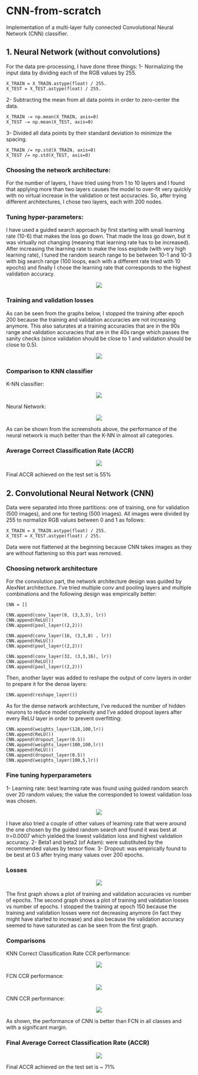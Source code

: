 # CNN-from-scratch
Implementation of a multi-layer fully connected Convolutional Neural Network (CNN) classifier.

## 1. Neural Network (without convolutions)

For the data pre-processing, I have done three things:
1-	Normalizing the input data by dividing each of the RGB values by 255.
```
X_TRAIN = X_TRAIN.astype(float) / 255.
X_TEST = X_TEST.astype(float) / 255.
```

2-	Subtracting the mean from all data points in order to zero-center the data.
```
X_TRAIN -= np.mean(X_TRAIN, axis=0)
X_TEST -= np.mean(X_TEST, axis=0)
```

3-	Divided all data points by their standard deviation to minimize the spacing.
```
X_TRAIN /= np.std(X_TRAIN, axis=0)
X_TEST /= np.std(X_TEST, axis=0)
```

### Choosing the network architecture:
For the number of layers, I have tried using from 1 to 10 layers and I found that applying more than two layers causes the model to over-fit very quickly with no virtual increase in the validation or test accuracies. So, after trying different architectures, I chose two layers, each with 200 nodes.

### Tuning hyper-parameters:
I have used a guided search approach by first starting with small learning rate (10-6) that makes the loss go down. That made the loss go down, but it was virtually not changing (meaning that learning rate has to be increased). After increasing the learning rate to make the loss explode (with very high learning rate), I tuned the random search range to be between 10-1 and 10-3 with big search range (100 loops, each with a different rate tried with 10 epochs) and finally I chose the learning rate that corresponds to the highest validation accuracy.

<p align="center">
<img src="hyper_parameters.png">
</p>

### Training and validation losses
As can be seen from the graphs below, I stopped the training after epoch 200 because the training and validation accuracies are not increasing anymore.  This also saturates at a training accuracies that are in the 90s range and validation accuracies that are in the 40s range which passes the sanity checks (since validation should be close to 1 and validation should be close to 0.5).

<p align="center">
<img src="train_val_loss.png">
</p>

### Comparison to KNN classifier

K-NN classifier:

<p align="center">
<img src="knn_compare.png">
</p>

Neural Network:

<p align="center">
<img src="nn_compare.png">
</p>

As can be shown from the screenshots above, the performance of the neural network is much better than the K-NN in almost all categories. 

### Average Correct Classification Rate (ACCR)

<p align="center">
<img src="accr.png">
</p>

Final ACCR achieved on the test set is 55%

## 2. Convolutional Neural Network (CNN)

Data were separated into three partitions: one of training, one for validation (500 images), and one for testing (500 images). All images were divided by 255 to normalize RGB values between 0 and 1 as follows:
```
X_TRAIN = X_TRAIN.astype(float) / 255.
X_TEST = X_TEST.astype(float) / 255.
```

Data were not flattened at the beginning because CNN takes images as they are without flattening so this part was removed.

### Choosing network architecture 
For the convolution part, the network architecture design was guided by AlexNet architecture. I’ve tried multiple conv and pooling layers and multiple combinations and the following design was empirically better:
```
CNN = []

CNN.append(conv_layer(8, (3,3,3), lr))
CNN.append(ReLU())
CNN.append(pool_layer((2,2)))

CNN.append(conv_layer(16, (3,3,8) , lr))
CNN.append(ReLU())
CNN.append(pool_layer((2,2)))

CNN.append(conv_layer(32, (3,3,16), lr))
CNN.append(ReLU())
CNN.append(pool_layer((2,2)))
```

Then, another layer was added to reshape the output of conv layers in order to prepare it for the dense layers:
```
CNN.append(reshape_layer())
```


As for the dense network architecture, I’ve reduced the number of hidden neurons to reduce model complexity and I’ve added dropout layers after every ReLU layer in order to prevent overfitting:
```
CNN.append(weights_layer(128,100,lr))
CNN.append(ReLU())
CNN.append(dropout_layer(0.5))
CNN.append(weights_layer(100,100,lr))
CNN.append(ReLU())
CNN.append(dropout_layer(0.5))
CNN.append(weights_layer(100,5,lr))
```

### Fine tuning hyperparameters
1-	Learning rate: best learning rate was found using guided random search over 20 random values; the value the corresponded to lowest validation loss was chosen.

<p align="center">
<img src="random_search.png">
</p>

I have also tried a couple of other values of learning rate that were around the one chosen by the guided random search and found it was best at lr=0.0007 which yielded the lowest validation loss and highest validation accuracy.
2-	Beta1 and beta2 (of Adam): were substituted by the recommended values by tensor flow.
3-	Dropout: was empirically found to be best at 0.5 after trying many values over 200 epochs.

### Losses
<p align="center">
<img src="train_val_loss.png">
</p>

The first graph shows a plot of training and validation accuracies vs number of epochs. The second graph shows a plot of training and validation losses vs number of epochs.
I stopped the training at epoch 150 because the training and validation losses were not decreasing anymore (in fact they might have started to increase) and also because the validation accuracy seemed to have saturated as can be seen from the first graph.

### Comparisons
KNN Correct Classification Rate CCR performance:

<p align="center">
<img src="knn_ccr.png">
</p>

FCN CCR performance:
<p align="center">
<img src="fcn_ccr.png">
</p>

CNN CCR performance:
<p align="center">
<img src="cnn_ccr.png">
</p>

As shown, the performance of CNN is better than FCN in all classes and with a significant margin.

### Final Average Correct Classification Rate (ACCR)

<p align="center">
<img src="result.png">
</p>

Final ACCR achieved on the test set is ~ 71%

















